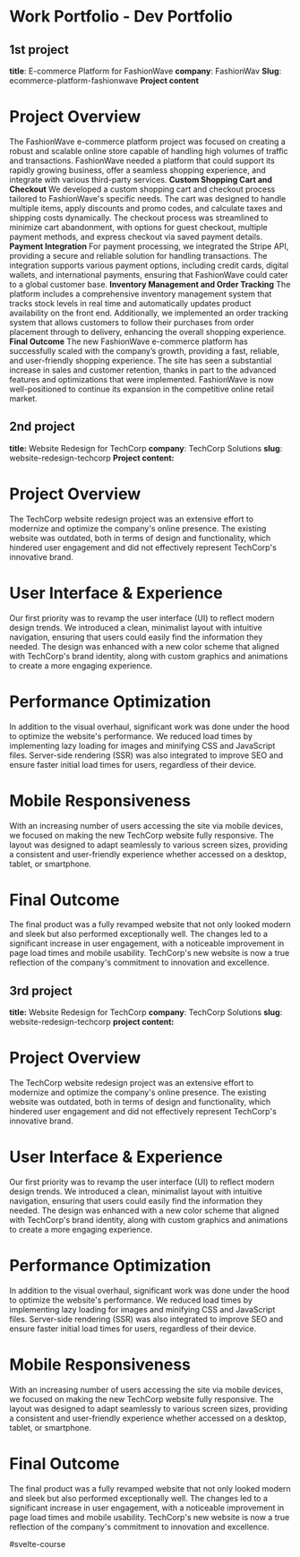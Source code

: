 # Work Portfolio - Dev Portfolio

## 1st project
**title**: E-commerce Platform for FashionWave
**company**: FashionWav
**Slug**: ecommerce-platform-fashionwave
**Project content**
# Project Overview
The FashionWave e-commerce platform project was focused on creating a robust and scalable online store capable of handling high volumes of traffic and transactions. FashionWave needed a platform that could support its rapidly growing business, offer a seamless shopping experience, and integrate with various third-party services.
**Custom Shopping Cart and Checkout**
We developed a custom shopping cart and checkout process tailored to FashionWave's specific needs. The cart was designed to handle multiple items, apply discounts and promo codes, and calculate taxes and shipping costs dynamically. The checkout process was streamlined to minimize cart abandonment, with options for guest checkout, multiple payment methods, and express checkout via saved payment details.
**Payment Integration**
For payment processing, we integrated the Stripe API, providing a secure and reliable solution for handling transactions. The integration supports various payment options, including credit cards, digital wallets, and international payments, ensuring that FashionWave could cater to a global customer base.
**Inventory Management and Order Tracking**
The platform includes a comprehensive inventory management system that tracks stock levels in real time and automatically updates product availability on the front end. Additionally, we implemented an order tracking system that allows customers to follow their purchases from order placement through to delivery, enhancing the overall shopping experience.
**Final Outcome**
The new FashionWave e-commerce platform has successfully scaled with the company’s growth, providing a fast, reliable, and user-friendly shopping experience. The site has seen a substantial increase in sales and customer retention, thanks in part to the advanced features and optimizations that were implemented. FashionWave is now well-positioned to continue its expansion in the competitive online retail market.


## 2nd project
**title:** Website Redesign for TechCorp
**company**: TechCorp Solutions
**slug**: website-redesign-techcorp
**Project content:**
# Project Overview
The TechCorp website redesign project was an extensive effort to modernize and optimize the company's online presence. The existing website was outdated, both in terms of design and functionality, which hindered user engagement and did not effectively represent TechCorp's innovative brand.

# User Interface & Experience
Our first priority was to revamp the user interface (UI) to reflect modern design trends. We introduced a clean, minimalist layout with intuitive navigation, ensuring that users could easily find the information they needed. The design was enhanced with a new color scheme that aligned with TechCorp's brand identity, along with custom graphics and animations to create a more engaging experience.
# Performance Optimization
In addition to the visual overhaul, significant work was done under the hood to optimize the website's performance. We reduced load times by implementing lazy loading for images and minifying CSS and JavaScript files. Server-side rendering (SSR) was also integrated to improve SEO and ensure faster initial load times for users, regardless of their device.
# Mobile Responsiveness
With an increasing number of users accessing the site via mobile devices, we focused on making the new TechCorp website fully responsive. The layout was designed to adapt seamlessly to various screen sizes, providing a consistent and user-friendly experience whether accessed on a desktop, tablet, or smartphone.
# Final Outcome
The final product was a fully revamped website that not only looked modern and sleek but also performed exceptionally well. The changes led to a significant increase in user engagement, with a noticeable improvement in page load times and mobile usability. TechCorp's new website is now a true reflection of the company's commitment to innovation and excellence.

## 3rd project
**title:** Website Redesign for TechCorp
**company**: TechCorp Solutions
**slug**: website-redesign-techcorp
**project content:** 
# Project Overview
The TechCorp website redesign project was an extensive effort to modernize and optimize the company's online presence. The existing website was outdated, both in terms of design and functionality, which hindered user engagement and did not effectively represent TechCorp's innovative brand.

# User Interface & Experience
Our first priority was to revamp the user interface (UI) to reflect modern design trends. We introduced a clean, minimalist layout with intuitive navigation, ensuring that users could easily find the information they needed. The design was enhanced with a new color scheme that aligned with TechCorp's brand identity, along with custom graphics and animations to create a more engaging experience.
# Performance Optimization
In addition to the visual overhaul, significant work was done under the hood to optimize the website's performance. We reduced load times by implementing lazy loading for images and minifying CSS and JavaScript files. Server-side rendering (SSR) was also integrated to improve SEO and ensure faster initial load times for users, regardless of their device.
# Mobile Responsiveness
With an increasing number of users accessing the site via mobile devices, we focused on making the new TechCorp website fully responsive. The layout was designed to adapt seamlessly to various screen sizes, providing a consistent and user-friendly experience whether accessed on a desktop, tablet, or smartphone.
# Final Outcome
The final product was a fully revamped website that not only looked modern and sleek but also performed exceptionally well. The changes led to a significant increase in user engagement, with a noticeable improvement in page load times and mobile usability. TechCorp's new website is now a true reflection of the company's commitment to innovation and excellence.




#svelte-course